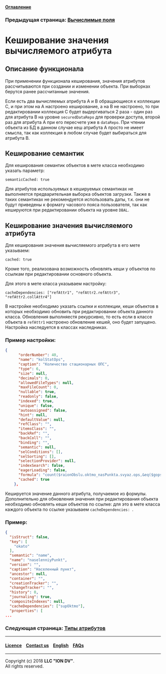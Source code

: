 #### [Оглавление](/docs/ru/index.md)

### Предыдущая страница: [Вычислимые поля](/docs/ru/2_system_description/metadata_structure/meta_class/atr_formula.md)

# Кеширование значения вычисляемого атрибута
## Описание функционала

При применении функционала кеширования, значения атрибутов рассчитываются при создании и изменении объекта. При выборках берутся ранее рассчитанные значения.

Если есть два вычисляемых атрибута A и B обращающиеся к коллекции C, и при этом на A настроено кеширование, а на B не настроено, то при редактировании коллекция C будет выдергиваться 2 раза - один раз для атрибута B на уровне `securedDataRepo` для проверки доступа, второй раз для атрибута A при его пересчете уже в `dataRepo`. При чтении объекта из БД в данном случае кеш атрибута A просто не имеет смысла, так как коллекция в любом случае будет выбираться для атрибута B.

## Кеширование семантик

Для кеширования семантик объектов в мете класса необходимо указать параметр:

```
semanticCached: true
```

Для атрибутов используемых в кешируемых семантиках не выполняется предварительная выборка объектов загрузки. Также в таких семантиках не рекомендуется использовать даты, т.к. они не будут приведены к формату часового пояса пользователя, так как кешируются при редактировании объекта на уровне `DBAL`.

## Кеширование значения вычисляемого атрибута

Для кеширования значения вычисляемого атрибута в его мете указываем:

```
cached: true
```

Кроме того, реализована возможность обновлять кеши у объектов по ссылкам при редактировании основного объекта.

Для этого в мете класса указываем настройку:

```
cacheDependencies: ["refAttr1", "refAttr2.refAttr3", "refAttr2.collAttr4"]
``` 

В настройке необходимо указать ссылки и коллекции, кеши объектов в которых необходимо обновить при редактировании объекта данного класса. Обновления выполняестя рекурсивно, то есть если в классе объекта в `refAttr1` настроено обновление кешей, оно будет запущено. Настройка наследуется в классах наследниках.

### Пример настройки:

```json
{
      "orderNumber": 40,
      "name": "kolStatOps",
      "caption": "Количество стационарных ОПС",
      "type": 6,
      "size": null,
      "decimals": 0,
      "allowedFileTypes": null,
      "maxFileCount": 0,
      "nullable": true,
      "readonly": false,
      "indexed": true,
      "unique": false,
      "autoassigned": false,
      "hint": null,
      "defaultValue": null,
      "refClass": "",
      "itemsClass": "",
      "backRef": "",
      "backColl": "",
      "binding": "",
      "semantic": null,
      "selConditions": [],
      "selSorting": [],
      "selectionProvider": null,
      "indexSearch": false,
      "eagerLoading": false,
      "formula": "count($raionObslu.oktmo_nasPunkta.svyaz.ops,&eq($gops, b), 1)",
      "cached": true
    },
```

Кешируется значение данного атрибута, получаемое из формулы. Дополнительно для обновления значения при редактирования объекта необходимо обновлять кеши объектов по ссылке: для это в мете класса каждого объекта по ссылке указываем `cacheDependencies: `.
### Пример:

```json
{
  "isStruct": false,
  "key": [
    "okato"
  ],
  "semantic": "name",
  "name": "naselenniyPunkt",
  "version": "",
  "caption": "Населенный пункт",
  "ancestor": null,
  "container": "",
  "creationTracker": "",
  "changeTracker": "",
  "history": 0,
  "journaling": true,
  "compositeIndexes": null,
  "cacheDependencies": ["supOktmo"],
  "properties": [
...
```


### Следующая страница: [Типы атрибутов](/docs/ru/2_system_description/metadata_structure/meta_class/property_types.md)
--------------------------------------------------------------------------  


 #### [Licence](/LICENCE.md) &ensp;  [Contact us](https://iondv.com) &ensp;  [English](/docs/en/2_system_description/metadata_structure/meta_class/atr_cached_true.md)     &ensp; [FAQs](/faqs.md)  <div><img src="https://mc.iondv.com/watch/local/docs/framework" style="position:absolute; left:-9999px;" height=1 width=1 alt="iondv metrics"></div>         



--------------------------------------------------------------------------  

Copyright (c) 2018 **LLC "ION DV"**.  
All rights reserved. 